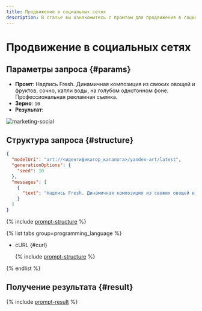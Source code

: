 ```yaml
---
title: Продвижение в социальных сетях
description: В статье вы ознакомитесь с промтом для продвижения в социальных сетях.
---
```


# Продвижение в социальных сетях

## Параметры запроса {#params}

* **Промт**: Надпись Fresh. Динамичная композиция из свежих овощей и фруктов, сочно, капли воды, на голубом однотонном фоне. Профессиональная рекламная съемка.
* **Зерно**: `10`
* **Результат**:

![marketing-social](../../../_assets/yandexgpt/marketing-social.jpg)

## Структура запроса {#structure}

```json
{
  "modelUri": "art://<идентификатор_каталога>/yandex-art/latest",
  "generationOptions": {
    "seed": 10
  },
  "messages": [
    {
      "text": "Надпись Fresh. Динамичная композиция из свежих овощей и фруктов, сочно, капли воды, на голубом однотонном фоне. Профессиональная рекламная съемка"
    }
  ]
}
```

{% include [prompt-structure](../../../_includes/ai-studio/yandexart/api-parameters.md) %}

{% list tabs group=programming_language %}

- cURL {#curl}

  {% include [prompt-structure](../../../_includes/ai-studio/yandexart/prompt-request.md) %}

{% endlist %}

## Получение результата {#result}

{% include [prompt-result](../../../_includes/ai-studio/yandexart/prompt-result.md) %}
